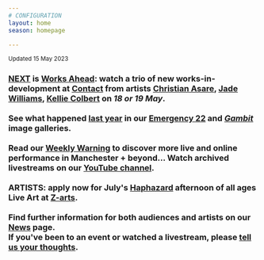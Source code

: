 ```yaml
---
# CONFIGURATION
layout: home
season: homepage

---
```

<small>Updated 15 May 2023</small>        
### [NEXT](/current/2023) is [Works Ahead](/current/2023-worksahead): watch a trio of new works-in-development at <a href="https://contactmcr.com" target="_blank">Contact</a> from artists [Christian Asare](/current/2023-worksahead/asare), [Jade Williams](/current/2023-worksahead/williams), [Kellie Colbert](/current/2023-worksahead/colbert) on *18 or 19 May*.<br><br>See what happened [last year](/archive/2022) in our [Emergency 22](/galleries/2022-emergency) and [*Gambit*](/galleries/2022-gambit) image galleries.<br><br>Read our <a href="https://wordofwarning.posthaven.com" target="_blank">Weekly Warning</a> to discover more live and online performance in Manchester + beyond…  Watch archived livestreams on our <a href="https://youtube.com/@warnmcr" target="_blank">YouTube channel</a>.<br><br>ARTISTS: apply now for July's [Haphazard](/hab/haphazard) afternoon of all ages Live Art at <a href="https://z-arts.org" target="_blank">Z-arts</a>.<br><br>Find further information for both audiences and artists on our [News](/news) page.<br>If you've been to an event or watched a livestream, please <a href="http://bit.ly/warnmcrfeedback" target="_blank">tell us your thoughts</a>.
